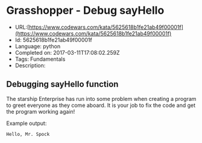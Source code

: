 # Grasshopper - Debug sayHello

 - URL:[https://www.codewars.com/kata/5625618b1fe21ab49f00001f](https://www.codewars.com/kata/5625618b1fe21ab49f00001f)
 - Id: 5625618b1fe21ab49f00001f
 - Language: python
 - Completed on: 2017-03-11T17:08:02.259Z
 - Tags: Fundamentals
 - Description:
## Debugging sayHello function

The starship Enterprise has run into some problem when creating a program to greet everyone as they come aboard. It is your job to fix the code and get the program working again!

Example output: 
```
Hello, Mr. Spock
```
